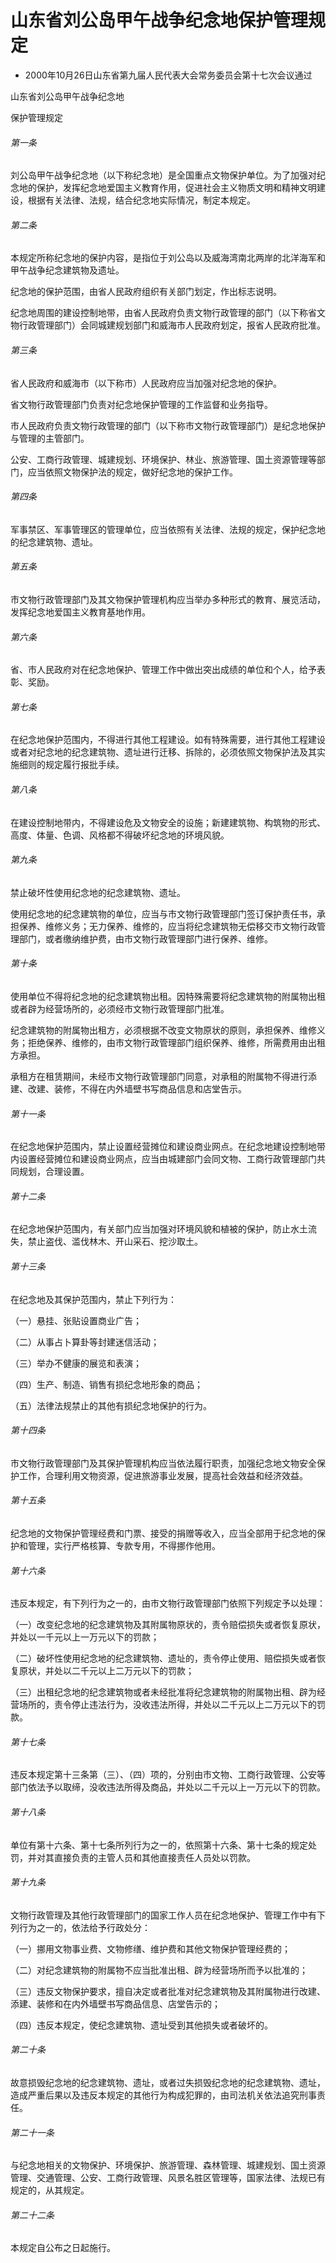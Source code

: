 # 山东省刘公岛甲午战争纪念地保护管理规定

- 2000年10月26日山东省第九届人民代表大会常务委员会第十七次会议通过

<!-- INFO END -->

山东省刘公岛甲午战争纪念地

保护管理规定

###### 第一条

刘公岛甲午战争纪念地（以下称纪念地）是全国重点文物保护单位。为了加强对纪念地的保护，发挥纪念地爱国主义教育作用，促进社会主义物质文明和精神文明建设，根据有关法律、法规，结合纪念地实际情况，制定本规定。

###### 第二条

本规定所称纪念地的保护内容，是指位于刘公岛以及威海湾南北两岸的北洋海军和甲午战争纪念建筑物及遗址。

纪念地的保护范围，由省人民政府组织有关部门划定，作出标志说明。

纪念地周围的建设控制地带，由省人民政府负责文物行政管理的部门（以下称省文物行政管理部门）会同城建规划部门和威海市人民政府划定，报省人民政府批准。

###### 第三条

省人民政府和威海市（以下称市）人民政府应当加强对纪念地的保护。

省文物行政管理部门负责对纪念地保护管理的工作监督和业务指导。

市人民政府负责文物行政管理的部门（以下称市文物行政管理部门）是纪念地保护与管理的主管部门。

公安、工商行政管理、城建规划、环境保护、林业、旅游管理、国土资源管理等部门，应当依照文物保护法的规定，做好纪念地的保护工作。

###### 第四条

军事禁区、军事管理区的管理单位，应当依照有关法律、法规的规定，保护纪念地的纪念建筑物、遗址。

###### 第五条

市文物行政管理部门及其文物保护管理机构应当举办多种形式的教育、展览活动，发挥纪念地爱国主义教育基地作用。

###### 第六条

省、市人民政府对在纪念地保护、管理工作中做出突出成绩的单位和个人，给予表彰、奖励。

###### 第七条

在纪念地保护范围内，不得进行其他工程建设。如有特殊需要，进行其他工程建设或者对纪念地的纪念建筑物、遗址进行迁移、拆除的，必须依照文物保护法及其实施细则的规定履行报批手续。

###### 第八条

在建设控制地带内，不得建设危及文物安全的设施；新建建筑物、构筑物的形式、高度、体量、色调、风格都不得破坏纪念地的环境风貌。

###### 第九条

禁止破坏性使用纪念地的纪念建筑物、遗址。

使用纪念地的纪念建筑物的单位，应当与市文物行政管理部门签订保护责任书，承担保养、维修义务；无力保养、维修的，应当将纪念建筑物无偿移交市文物行政管理部门，或者缴纳维护费，由市文物行政管理部门进行保养、维修。

###### 第十条

使用单位不得将纪念地的纪念建筑物出租。因特殊需要将纪念建筑物的附属物出租或者辟为经营场所的，必须经市文物行政管理部门批准。

纪念建筑物的附属物出租方，必须根据不改变文物原状的原则，承担保养、维修义务；拒绝保养、维修的，由市文物行政管理部门组织保养、维修，所需费用由出租方承担。

承租方在租赁期间，未经市文物行政管理部门同意，对承租的附属物不得进行添建、改建、装修，不得在内外墙壁书写商品信息和店堂告示。

###### 第十一条

在纪念地保护范围内，禁止设置经营摊位和建设商业网点。在纪念地建设控制地带内设置经营摊位和建设商业网点，应当由城建部门会同文物、工商行政管理部门共同规划，合理设置。

###### 第十二条

在纪念地保护范围内，有关部门应当加强对环境风貌和植被的保护，防止水土流失，禁止盗伐、滥伐林木、开山采石、挖沙取土。

###### 第十三条

在纪念地及其保护范围内，禁止下列行为：

（一）悬挂、张贴设置商业广告；

（二）从事占卜算卦等封建迷信活动；

（三）举办不健康的展览和表演；

（四）生产、制造、销售有损纪念地形象的商品；

（五）法律法规禁止的其他有损纪念地保护的行为。

###### 第十四条

市文物行政管理部门及其保护管理机构应当依法履行职责，加强纪念地文物安全保护工作，合理利用文物资源，促进旅游事业发展，提高社会效益和经济效益。

###### 第十五条

纪念地的文物保护管理经费和门票、接受的捐赠等收入，应当全部用于纪念地的保护和管理，实行严格核算、专款专用，不得挪作他用。

###### 第十六条

违反本规定，有下列行为之一的，由市文物行政管理部门依照下列规定予以处理：

（一）改变纪念地的纪念建筑物及其附属物原状的，责令赔偿损失或者恢复原状，并处以一千元以上一万元以下的罚款；

（二）破坏性使用纪念地的纪念建筑物、遗址的，责令停止使用、赔偿损失或者恢复原状，并处以二千元以上二万元以下的罚款；

（三）出租纪念地的纪念建筑物或者未经批准将纪念建筑物的附属物出租、辟为经营场所的，责令停止违法行为，没收违法所得，并处以二千元以上二万元以下的罚款。

###### 第十七条

违反本规定第十三条第（三）、（四）项的，分别由市文物、工商行政管理、公安等部门依法予以取缔，没收违法所得及商品，并处以二千元以上一万元以下的罚款。

###### 第十八条

单位有第十六条、第十七条所列行为之一的，依照第十六条、第十七条的规定处罚，并对其直接负责的主管人员和其他直接责任人员处以罚款。

###### 第十九条

文物行政管理及其他行政管理部门的国家工作人员在纪念地保护、管理工作中有下列行为之一的，依法给予行政处分：

（一）挪用文物事业费、文物修缮、维护费和其他文物保护管理经费的；

（二）对纪念建筑物的附属物不应当批准出租、辟为经营场所而予以批准的；

（三）违反文物保护要求，擅自决定或者批准对纪念建筑物及其附属物进行改建、添建、装修和在内外墙壁书写商品信息、店堂告示的；

（四）违反本规定，使纪念建筑物、遗址受到其他损失或者破坏的。

###### 第二十条

故意损毁纪念地的纪念建筑物、遗址，或者过失损毁纪念地的纪念建筑物、遗址，造成严重后果以及违反本规定的其他行为构成犯罪的，由司法机关依法追究刑事责任。

###### 第二十一条

与纪念地相关的文物保护、环境保护、旅游管理、森林管理、城建规划、国土资源管理、交通管理、公安、工商行政管理、风景名胜区管理等，国家法律、法规已有规定的，从其规定。

###### 第二十二条

本规定自公布之日起施行。
